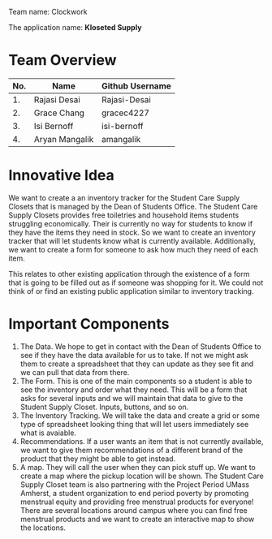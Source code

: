 Team name: Clockwork

The application name: **Kloseted Supply**

# Team Overview 

|No.          | Name      | Github Username |
| ----------- | ----------- | ----------- |
|1.           | Rajasi Desai      | Rajasi-Desai       |
|2.           | Grace Chang   | gracec4227        |
|3.           | Isi Bernoff   | isi-bernoff        |
|4.           | Aryan Mangalik   | amangalik       |


# Innovative Idea 

We want to create a an inventory tracker for the Student Care Supply Closets that is managed by the Dean of Students Office. The Student Care Supply Closets provides free toiletries and household items students struggling economically. Their is currently no way for students to know if they have the items they need in stock. So we want to create an inventory tracker that will let students know what is currently available. Additionally, we want to create a form for someone to ask how much they need of each item. 

This relates to other existing application through the existence of a form that is going to be filled out as if someone was shopping for it. We could not think of or find an existing public application similar to inventory tracking.

# Important Components 
1. The Data. We hope to get in contact with the Dean of Students Office to see if they have the data available for us to take. If not we might ask them to create a spreadsheet that they can update as they see fit and we can pull that data from there.
2. The Form. This is one of the main components so a student is able to see the inventory and order what they need. This will be a form that asks for several inputs and we will maintain that data to give to the Student Supply Closet. Inputs, buttons, and so on.
3. The Inventory Tracking. We will take the data and create a grid or some type of spreadsheet looking thing that will let users immediately see what is avaiable. 
4. Recommendations. If a user wants an item that is not currently available, we want to give them recommendations of a different brand of the product that they might be able to get instead.
5. A map. They will call the user when they can pick stuff up. We want to create a map where the pickup location will be shown. The Student Care Supply Closet team is also partnering with the Project Period UMass Amherst, a student organization to end period poverty by promoting menstrual equity and providing free menstrual products for everyone! There are several locations around campus where you can find free menstrual products and we want to create an interactive map to show the locations.
